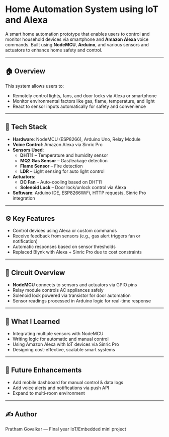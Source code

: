 # Home Automation System using IoT and Alexa

A smart home automation prototype that enables users to control and monitor household devices via smartphone and **Amazon Alexa** voice commands. Built using **NodeMCU**, **Arduino**, and various sensors and actuators to enhance home safety and control.

---

## 🏠 Overview
This system allows users to:
- Remotely control lights, fans, and door locks via Alexa or smartphone
- Monitor environmental factors like gas, flame, temperature, and light
- React to sensor inputs automatically for safety and convenience

---

## 🔌 Tech Stack
- **Hardware**: NodeMCU (ESP8266), Arduino Uno, Relay Module
- **Voice Control**: Amazon Alexa via Sinric Pro
- **Sensors Used**:
  - **DHT11** – Temperature and humidity sensor
  - **MQ2 Gas Sensor** – Gas/leakage detection
  - **Flame Sensor** – Fire detection
  - **LDR** – Light sensing for auto light control
- **Actuators**:
  - **DC Fan** – Auto-cooling based on DHT11
  - **Solenoid Lock** – Door lock/unlock control via Alexa
- **Software**: Arduino IDE, ESP8266WiFi, HTTP requests, Sinric Pro integration

---

## ⚙️ Key Features
- Control devices using Alexa or custom commands
- Receive feedback from sensors (e.g., gas alert triggers fan or notification)
- Automatic responses based on sensor thresholds
- Replaced Blynk with Alexa + Sinric Pro due to cost constraints

---

## 📐 Circuit Overview
- **NodeMCU** connects to sensors and actuators via GPIO pins
- Relay module controls AC appliances safely
- Solenoid lock powered via transistor for door automation
- Sensor readings processed in Arduino logic for real-time response

---

## 🧠 What I Learned
- Integrating multiple sensors with NodeMCU
- Writing logic for automatic and manual control
- Using Amazon Alexa with IoT devices via Sinric Pro
- Designing cost-effective, scalable smart systems

---

## 🚀 Future Enhancements
- Add mobile dashboard for manual control & data logs
- Add voice alerts and notifications via push API
- Expand to multi-room environment

---

## ✍️ Author
Pratham Govalkar — Final year IoT/Embedded mini project
